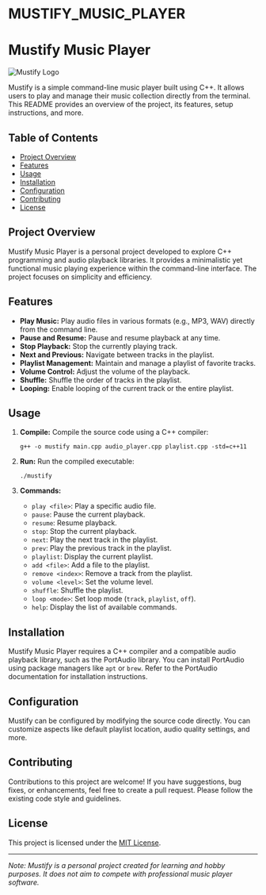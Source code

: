 # MUSTIFY_MUSIC_PLAYER
# Mustify Music Player

![Mustify Logo](mustify_logo.png)

Mustify is a simple command-line music player built using C++. It allows users to play and manage their music collection directly from the terminal. This README provides an overview of the project, its features, setup instructions, and more.

## Table of Contents

- [Project Overview](#project-overview)
- [Features](#features)
- [Usage](#usage)
- [Installation](#installation)
- [Configuration](#configuration)
- [Contributing](#contributing)
- [License](#license)

## Project Overview

Mustify Music Player is a personal project developed to explore C++ programming and audio playback libraries. It provides a minimalistic yet functional music playing experience within the command-line interface. The project focuses on simplicity and efficiency.

## Features

- **Play Music:** Play audio files in various formats (e.g., MP3, WAV) directly from the command line.
- **Pause and Resume:** Pause and resume playback at any time.
- **Stop Playback:** Stop the currently playing track.
- **Next and Previous:** Navigate between tracks in the playlist.
- **Playlist Management:** Maintain and manage a playlist of favorite tracks.
- **Volume Control:** Adjust the volume of the playback.
- **Shuffle:** Shuffle the order of tracks in the playlist.
- **Looping:** Enable looping of the current track or the entire playlist.

## Usage

1. **Compile:** Compile the source code using a C++ compiler:
   ```
   g++ -o mustify main.cpp audio_player.cpp playlist.cpp -std=c++11
   ```

2. **Run:** Run the compiled executable:
   ```
   ./mustify
   ```

3. **Commands:**
   - `play <file>`: Play a specific audio file.
   - `pause`: Pause the current playback.
   - `resume`: Resume playback.
   - `stop`: Stop the current playback.
   - `next`: Play the next track in the playlist.
   - `prev`: Play the previous track in the playlist.
   - `playlist`: Display the current playlist.
   - `add <file>`: Add a file to the playlist.
   - `remove <index>`: Remove a track from the playlist.
   - `volume <level>`: Set the volume level.
   - `shuffle`: Shuffle the playlist.
   - `loop <mode>`: Set loop mode (`track`, `playlist`, `off`).
   - `help`: Display the list of available commands.

## Installation

Mustify Music Player requires a C++ compiler and a compatible audio playback library, such as the PortAudio library. You can install PortAudio using package managers like `apt` or `brew`. Refer to the PortAudio documentation for installation instructions.

## Configuration

Mustify can be configured by modifying the source code directly. You can customize aspects like default playlist location, audio quality settings, and more.

## Contributing

Contributions to this project are welcome! If you have suggestions, bug fixes, or enhancements, feel free to create a pull request. Please follow the existing code style and guidelines.

## License

This project is licensed under the [MIT License](LICENSE).

---

*Note: Mustify is a personal project created for learning and hobby purposes. It does not aim to compete with professional music player software.*
